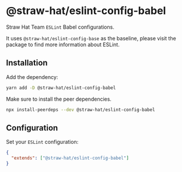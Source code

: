 # @straw-hat/eslint-config-babel

Straw Hat Team `ESLint` Babel configurations.

It uses `@straw-hat/eslint-config-base` as the baseline, please visit the
package to find more information about ESLint.

## Installation

Add the dependency:

```bash
yarn add -D @straw-hat/eslint-config-babel
```

Make sure to install the peer dependencies.

```bash
npx install-peerdeps --dev @straw-hat/eslint-config-babel
```

## Configuration

Set your `ESLint` configuration:

```json
{
  "extends": ["@straw-hat/eslint-config-babel"]
}
```
